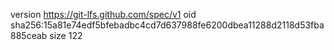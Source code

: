 version https://git-lfs.github.com/spec/v1
oid sha256:15a81e74edf5bfebadbc4cd7d637988fe6200dbea11288d2118d53fba885ceab
size 122
